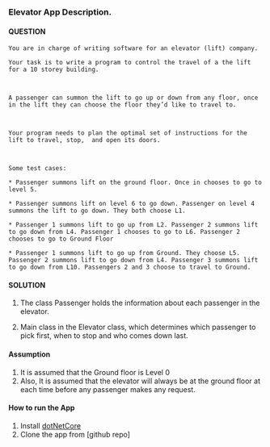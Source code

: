 ﻿### Elevator App Description.

#### QUESTION

```
You are in charge of writing software for an elevator (lift) company.

Your task is to write a program to control the travel of a the lift for a 10 storey building.

 

A passenger can summon the lift to go up or down from any floor, once in the lift they can choose the floor they’d like to travel to.

 

Your program needs to plan the optimal set of instructions for the lift to travel, stop,  and open its doors.

 

Some test cases:

* Passenger summons lift on the ground floor. Once in chooses to go to level 5.

* Passenger summons lift on level 6 to go down. Passenger on level 4 summons the lift to go down. They both choose L1.

* Passenger 1 summons lift to go up from L2. Passenger 2 summons lift to go down from L4. Passenger 1 chooses to go to L6. Passenger 2 chooses to go to Ground Floor

* Passenger 1 summons lift to go up from Ground. They choose L5. Passenger 2 summons lift to go down from L4. Passenger 3 summons lift to go down from L10. Passengers 2 and 3 choose to travel to Ground.

```

#### SOLUTION

1. The class Passenger holds the information about each passenger in the elevator.

2. Main class in the Elevator class, which determines which passenger to pick first, when to stop and who comes down last.

#### Assumption

1. It is assumed that the Ground floor is Level 0
2. Also, It is assumed that the elevator will always be at the ground floor at each time before any passenger makes any request.


#### How to run the App

1. Install [dotNetCore](https://dotnet.microsoft.com/download/dotnet-core/2.1)
2. Clone the app from [github repo]
